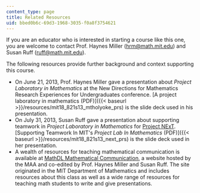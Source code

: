```yaml
---
content_type: page
title: Related Resources
uid: bbed0b6c-69d3-1968-3035-f0a8f3754621
---
```


If you are an educator who is interested in starting a course like this one, you are welcome to contact Prof. Haynes Miller (hrm@math.mit.edu) and Susan Ruff (ruff@math.mit.edu).

The following resources provide further background and context supporting this course.

*   On June 21, 2013, Prof. Haynes Miller gave a presentation about _Project Laboratory in Mathematics_ at the New Directions for Mathematics Research Experiences for Undergraduates conference. [A project laboratory in mathematics (PDF)]({{< baseurl >}}/resources/mit18_821s13_mtholyoke_prs) is the slide deck used in his presentation.
*   On July 31, 2013, Susan Ruff gave a presentation about supporting teamwork in _Project Laboratory in Mathematics_ for [Project NExT](http://archives.math.utk.edu/projnext/). [Supporting Teamwork In MIT's _Project Lab In Mathematics_ (PDF)]({{< baseurl >}}/resources/mit18_821s13_next_prs) is the slide deck used in her presentation.
*   A wealth of resources for teaching mathematical communication is available at [MathDL Mathematical Communication](http://mathcomm.org/courses/math-lab-class/), a website hosted by the MAA and co-edited by Prof. Haynes Miller and Susan Ruff. The site originated in the MIT Department of Mathematics and includes resources about this class as well as a wide range of resources for teaching math students to write and give presentations.